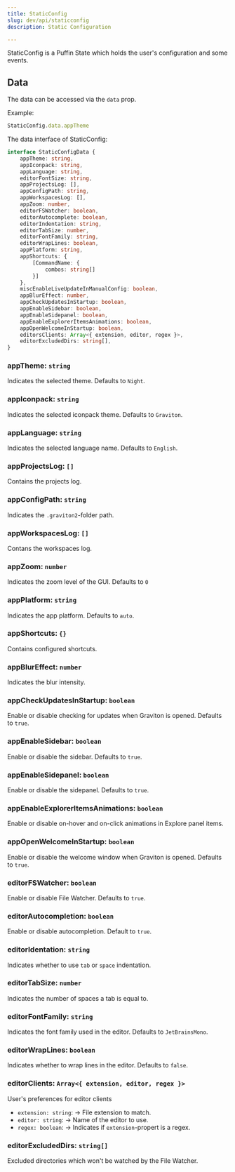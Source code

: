 ```yaml
---
title: StaticConfig
slug: dev/api/staticconfig
description: Static Configuration

---
```




StaticConfig is a Puffin State which holds the user's configuration and some events.

## Data

The data can be accessed via the `data` prop.

Example:
```javascript
StaticConfig.data.appTheme
```

The data interface of StaticConfig:

```ts
interface StaticConfigData {
	appTheme: string,
	appIconpack: string,
	appLanguage: string,
	editorFontSize: string,
	appProjectsLog: [],
	appConfigPath: string,
	appWorkspacesLog: [],
	appZoom: number,
	editorFSWatcher: boolean,
	editorAutocomplete: boolean,
	editorIndentation: string,
	editorTabSize: number,
	editorFontFamily: string,
	editorWrapLines: boolean,
	appPlatform: string,
	appShortcuts: {
		[CommandName: { 
			combos: string[] 
		}]
	},
	miscEnableLiveUpdateInManualConfig: boolean,
	appBlurEffect: number,
	appCheckUpdatesInStartup: boolean,
	appEnableSidebar: boolean,
	appEnableSidepanel: boolean,
	appEnableExplorerItemsAnimations: boolean,
	appOpenWelcomeInStartup: boolean,
	editorsClients: Array<{ extension, editor, regex }>,
	editorExcludedDirs: string[],
}
```

### appTheme: `string`
Indicates the selected theme. Defaults to `Night`.

### appIconpack: `string`
Indicates the selected iconpack theme. Defaults to `Graviton`.

### appLanguage: `string`
Indicates the selected language name. Defaults to `English`.

### appProjectsLog: `[]`
Contains the projects log.

### appConfigPath: `string`
Indicates the `.graviton2`-folder path.

### appWorkspacesLog: `[]`
Contans the workspaces log.

### appZoom: `number`
Indicates the zoom level of the GUI. Defaults to `0`

### appPlatform: `string`
Indicates the app platform. Defaults to `auto`.

### appShortcuts: `{}`
Contains configured shortcuts.

### appBlurEffect: `number`
Indicates the blur intensity.

### appCheckUpdatesInStartup: `boolean`
Enable or disable checking for updates when Graviton is opened. Defaults to `true`.

### appEnableSidebar: `boolean`
Enable or disable the sidebar. Defaults to `true`.

### appEnableSidepanel: `boolean`
Enable or disable the sidepanel. Defaults to `true`.

### appEnableExplorerItemsAnimations: `boolean`
Enable or disable on-hover and on-click animations in Explore panel items.

### appOpenWelcomeInStartup: `boolean`
Enable or disable the welcome window when Graviton is opened. Defaults to `true`.

### editorFSWatcher: `boolean`
Enable or disable File Watcher. Defaults to `true`.

### editorAutocompletion: `boolean`
Enable or disable autocompletion. Default to `true`.

### editorIdentation: `string`
Indicates whether to use `tab` or `space` indentation.

### editorTabSize: `number`
Indicates the number of spaces a tab is equal to.

### editorFontFamily: `string`
Indicates the font family used in the editor. Defaults to `JetBrainsMono`.

### editorWrapLines: `boolean`
Indicates whether to wrap lines in the editor. Defaults to `false`.

### editorClients: `Array<{ extension, editor, regex }>`
User's preferences for editor clients
  * `extension: string`: -> File extension to match.
  * `editor: string`: -> Name of the editor to use.
  * `regex: boolean`: -> Indicates if `extension`-propert is a regex.

### editorExcludedDirs: `string[]`
Excluded directories which won't be watched by the File Watcher.